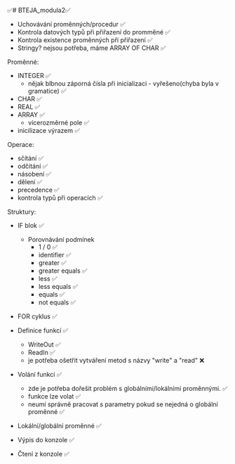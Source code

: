 ✅# BTEJA_modula2✅
- Uchovávání proměnných/procedur ✅
- Kontrola datových typů při přiřazení do promměné ✅
- Kontrola existence proměnných při přiřazení ✅
- Stringy? nejsou potřeba, máme ARRAY OF CHAR ✅


Proměnné:
  - INTEGER ✅
      - nějak blbnou záporná čísla při inicializaci - vyřešeno(chyba byla v gramatice) ✅
  - CHAR ✅
  - REAL ✅
  - ARRAY ✅
    - vícerozměrné pole ✅
  - inicilizace výrazem ✅

Operace:
  - sčítání ✅
  - odčítání ✅
  - násobení ✅
  - dělení ✅
  - precedence ✅
  - kontrola typů při operacích ✅

Struktury:
  -  IF blok ✅
      - Porovnávání podmínek
          - 1 / 0 ✅
          - identifier ✅
          - greater ✅
          - greater equals ✅
          - less ✅
          - less equals ✅
          - equals ✅
          - not equals ✅
        
  -  FOR cyklus ✅
  -  Definice funkcí ✅
      - WriteOut ✅
      - ReadIn ✅
      - je potřeba ošetřit vytváření metod s názvy "write" a "read" ❌
  -  Volání funkcí ✅
      - zde je potřeba dořešit problém s globálními/lokálními proměnnými. ✅
      - funkce lze volat ✅
      - neumí správně pracovat s parametry pokud se nejedná o globální proměnné ✅
  -  Lokální/globální proměnné  ✅
  -  Výpis do konzole ✅
  -  Čtení z konzole ✅
    
